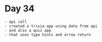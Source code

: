 # Day 34
    - api call
    - created a trivia app using data from api
    - and also a quiz app
    - that uses type hints and arrow return